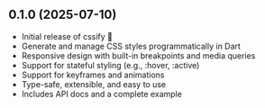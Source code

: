 ## 0.1.0 (2025-07-10)

- Initial release of cssify 🎉
- Generate and manage CSS styles programmatically in Dart
- Responsive design with built-in breakpoints and media queries
- Support for stateful styling (e.g., :hover, :active)
- Support for keyframes and animations
- Type-safe, extensible, and easy to use
- Includes API docs and a complete example
